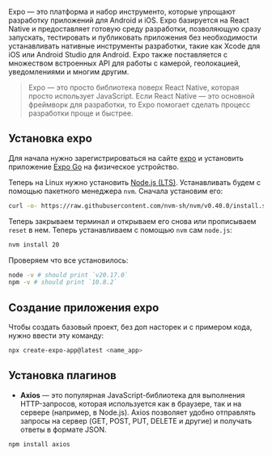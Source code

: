 Expo — это платформа и набор инструменто, которые упрощают разработку приложений для Android и iOS. Expo базируется на React Native и предоставляет готовую среду разработки, позволяющую сразу запускать, тестировать и публиковать приложения без необходимости устанавливать нативные инструменты разработки, такие как Xcode для iOS или Android Studio для Android. Expo также поставляется с множеством встроенных API для работы с камерой, геолокацией, уведомлениями и многим другим.

>Expo — это просто библиотека поверх React Native, которая просто использует JavaScript. Если React Native — это основной фреймворк для разработки, то Expo помогает сделать процесс разработки проще и быстрее.

## Установка expo

Для начала нужно зарегистрироваться на сайте [expo](https://expo.dev/) и установить приложение [Expo Go](https://expo.dev/go) на физическое устройство.

Теперь на Linux нужно установить [Node.js (LTS)](https://nodejs.org/en/download/package-manager). Устанавливать будем с помощью пакетного менеджера `nvm`. Сначала установим его:

```bash
curl -o- https://raw.githubusercontent.com/nvm-sh/nvm/v0.40.0/install.sh | bash
```

Теперь закрываем терминал и открываем его снова или прописываем `reset` в нем. Теперь устанавливаем с помощью `nvm` сам `node.js`:

```bash
nvm install 20 
```

Проверяем что все установилось: 

```bash
node -v # should print `v20.17.0`
npm -v # should print `10.8.2`
```

## Создание приложения expo

Чтобы создать базовый проект, без доп насторек и с примером кода, нужно ввести эту команду:

```bash
npx create-expo-app@latest <name_app>
```


## Установка плагинов

- **Axios** — это популярная JavaScript-библиотека для выполнения HTTP-запросов, которая используется как в браузере, так и на сервере (например, в Node.js). Axios позволяет удобно отправлять запросы на сервер (GET, POST, PUT, DELETE и другие) и получать ответы в формате JSON.

```bash
npm install axios
```